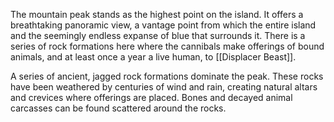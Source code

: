 The mountain peak stands as the highest point on the island. It offers a breathtaking panoramic view, a vantage point from which the entire island and the seemingly endless expanse of blue that surrounds it. There is a series of rock formations here where the cannibals make offerings of bound animals, and at least once a year a live human, to [[Displacer Beast]]. 

A series of ancient, jagged rock formations dominate the peak. These rocks have been weathered by centuries of wind and rain, creating natural altars and crevices where offerings are placed. Bones and decayed animal carcasses can be found scattered around the rocks.